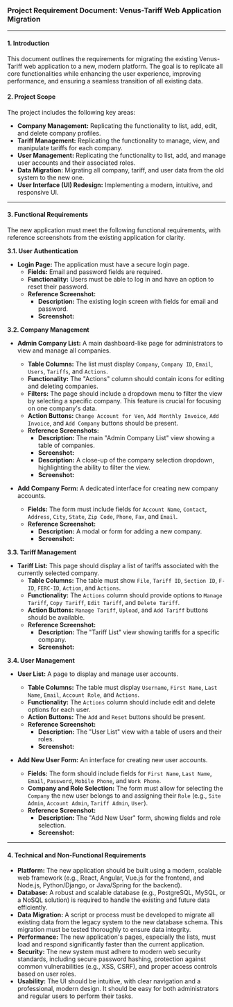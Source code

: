### **Project Requirement Document: Venus-Tariff Web Application Migration**

-----

#### **1. Introduction**

This document outlines the requirements for migrating the existing Venus-Tariff web application to a new, modern platform. The goal is to replicate all core functionalities while enhancing the user experience, improving performance, and ensuring a seamless transition of all existing data.

#### **2. Project Scope**

The project includes the following key areas:

  * **Company Management:** Replicating the functionality to list, add, edit, and delete company profiles.
  * **Tariff Management:** Replicating the functionality to manage, view, and manipulate tariffs for each company.
  * **User Management:** Replicating the functionality to list, add, and manage user accounts and their associated roles.
  * **Data Migration:** Migrating all company, tariff, and user data from the old system to the new one.
  * **User Interface (UI) Redesign:** Implementing a modern, intuitive, and responsive UI.

-----

#### **3. Functional Requirements**

The new application must meet the following functional requirements, with reference screenshots from the existing application for clarity.

**3.1. User Authentication**

  * **Login Page:** The application must have a secure login page.
      * **Fields:** Email and password fields are required.
      * **Functionality:** Users must be able to log in and have an option to reset their password.
      * **Reference Screenshot:**
          * **Description:** The existing login screen with fields for email and password.
          * **Screenshot:**

**3.2. Company Management**

  * **Admin Company List:** A main dashboard-like page for administrators to view and manage all companies.

      * **Table Columns:** The list must display `Company`, `Company ID`, `Email`, `Users`, `Tariffs`, and `Actions`.
      * **Functionality:** The "Actions" column should contain icons for editing and deleting companies.
      * **Filters:** The page should include a dropdown menu to filter the view by selecting a specific company. This feature is crucial for focusing on one company's data.
      * **Action Buttons:** `Change Account for Ven`, `Add Monthly Invoice`, `Add Invoice`, and `Add Company` buttons should be present.
      * **Reference Screenshots:**
          * **Description:** The main "Admin Company List" view showing a table of companies.
          * **Screenshot:**
          * **Description:** A close-up of the company selection dropdown, highlighting the ability to filter the view.
          * **Screenshot:**

  * **Add Company Form:** A dedicated interface for creating new company accounts.

      * **Fields:** The form must include fields for `Account Name`, `Contact`, `Address`, `City`, `State`, `Zip Code`, `Phone`, `Fax`, and `Email`.
      * **Reference Screenshot:**
          * **Description:** A modal or form for adding a new company.
          * **Screenshot:**

**3.3. Tariff Management**

  * **Tariff List:** This page should display a list of tariffs associated with the currently selected company.
      * **Table Columns:** The table must show `File`, `Tariff ID`, `Section ID`, `F-ID`, `FERC-ID`, `Action`, and `Actions`.
      * **Functionality:** The `Actions` column should provide options to `Manage Tariff`, `Copy Tariff`, `Edit Tariff`, and `Delete Tariff`.
      * **Action Buttons:** `Manage Tariff`, `Upload`, and `Add Tariff` buttons should be available.
      * **Reference Screenshot:**
          * **Description:** The "Tariff List" view showing tariffs for a specific company.
          * **Screenshot:**

**3.4. User Management**

  * **User List:** A page to display and manage user accounts.

      * **Table Columns:** The table must display `Username`, `First Name`, `Last Name`, `Email`, `Account Role`, and `Actions`.
      * **Functionality:** The `Actions` column should include edit and delete options for each user.
      * **Action Buttons:** The `Add` and `Reset` buttons should be present.
      * **Reference Screenshot:**
          * **Description:** The "User List" view with a table of users and their roles.
          * **Screenshot:**

  * **Add New User Form:** An interface for creating new user accounts.

      * **Fields:** The form should include fields for `First Name`, `Last Name`, `Email`, `Password`, `Mobile Phone`, and `Work Phone`.
      * **Company and Role Selection:** The form must allow for selecting the `Company` the new user belongs to and assigning their `Role` (e.g., `Site Admin`, `Account Admin`, `Tariff Admin`, `User`).
      * **Reference Screenshot:**
          * **Description:** The "Add New User" form, showing fields and role selection.
          * **Screenshot:**

-----

#### **4. Technical and Non-Functional Requirements**

  * **Platform:** The new application should be built using a modern, scalable web framework (e.g., React, Angular, Vue.js for the frontend, and Node.js, Python/Django, or Java/Spring for the backend).
  * **Database:** A robust and scalable database (e.g., PostgreSQL, MySQL, or a NoSQL solution) is required to handle the existing and future data efficiently.
  * **Data Migration:** A script or process must be developed to migrate all existing data from the legacy system to the new database schema. This migration must be tested thoroughly to ensure data integrity.
  * **Performance:** The new application's pages, especially the lists, must load and respond significantly faster than the current application.
  * **Security:** The new system must adhere to modern web security standards, including secure password hashing, protection against common vulnerabilities (e.g., XSS, CSRF), and proper access controls based on user roles.
  * **Usability:** The UI should be intuitive, with clear navigation and a professional, modern design. It should be easy for both administrators and regular users to perform their tasks.